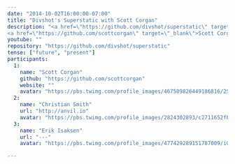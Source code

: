 ```yaml
---
date: "2014-10-02T16:00:00-07:00"
title: "Divshot's Superstatic with Scott Corgan"
description: "<a href=\"https://github.com/divshot/superstatic\" target=\"_blank\">Superstatic</a> is an enhanced static web server that was built to power <a href=\"https://divshot.com/\" target=\"_blank\">Divshot</a>. It has fantastic support for HTML5 pushState applications, clean URLs, caching, and MANY other goodies.
<a href=\"https://github.com/scottcorgan\" target=\"_blank\">Scott Corgan</a> has been doing JavaScript for about 10 years. He's Divshot’s first employee and sole, full-time Node developer."
youtube: ""
repository: "https://github.com/divshot/superstatic"
tense: ["future", "present"]
participants:
  1:
    name: "Scott Corgan"
    github: "https://github.com/scottcorgan"
    website: ""
    avatar: "https://pbs.twimg.com/profile_images/467509826449186816/2SKIpA3W.jpeg"
  2:
    name: "Christian Smith"
    url: "http://anvil.io"
    avatar: "https://pbs.twimg.com/profile_images/2824302893/c2711652fb0e430b86c801d46f739638.png"
  3:
    name: "Erik Isaksen"
    url: "---"
    avatar: "https://pbs.twimg.com/profile_images/477429289151787009/iGNukk9x.jpeg"

---
```


